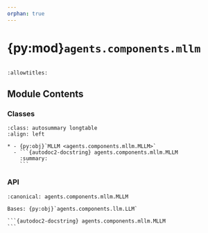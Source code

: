 ```yaml
---
orphan: true
---
```


# {py:mod}`agents.components.mllm`

```{py:module} agents.components.mllm
```

```{autodoc2-docstring} agents.components.mllm
:allowtitles:
```

## Module Contents

### Classes

````{list-table}
:class: autosummary longtable
:align: left

* - {py:obj}`MLLM <agents.components.mllm.MLLM>`
  - ```{autodoc2-docstring} agents.components.mllm.MLLM
    :summary:
    ```
````

### API

````{py:class} MLLM(*, inputs: typing.List[typing.Union[agents.ros.Topic, agents.ros.FixedInput]], outputs: typing.List[agents.ros.Topic], model_client: agents.clients.model_base.ModelClient, config: typing.Optional[agents.config.MLLMConfig] = None, db_client: typing.Optional[agents.clients.db_base.DBClient] = None, trigger: typing.Union[agents.ros.Topic, typing.List[agents.ros.Topic], float] = 1.0, component_name: str, callback_group=None, **kwargs)
:canonical: agents.components.mllm.MLLM

Bases: {py:obj}`agents.components.llm.LLM`

```{autodoc2-docstring} agents.components.mllm.MLLM
```

````
